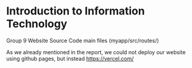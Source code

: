 # Introduction to Information Technology 
Group 9 Website Source Code 
main files (myapp/src/routes/)

As we already mentioned in the report, we could not deploy our website using github pages, but instead https://vercel.com/ 

